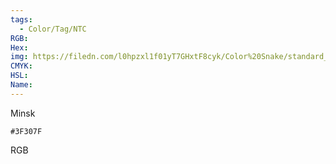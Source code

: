 ```yaml
---
tags:
  - Color/Tag/NTC
RGB:
Hex:
img: https://filedn.com/l0hpzxl1f01yT7GHxtF8cyk/Color%20Snake/standard_csv_to_svg/3F307F.svg
CMYK:
HSL:
Name:
---
```

Minsk
```palette
#3F307F
```
RGB
